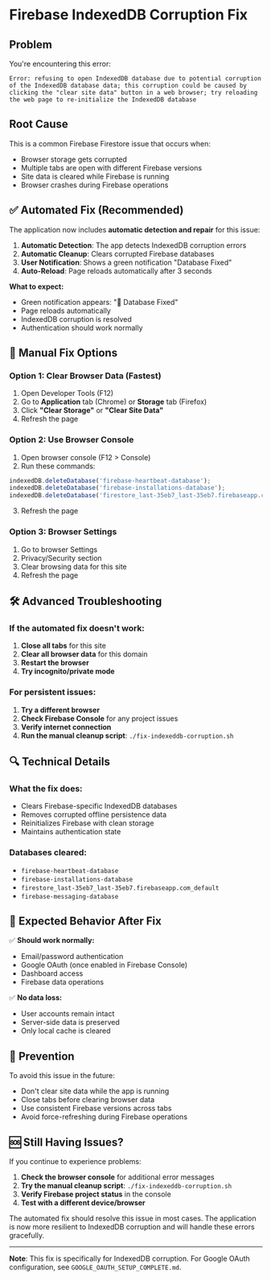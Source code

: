 # Firebase IndexedDB Corruption Fix

## Problem
You're encountering this error:
```
Error: refusing to open IndexedDB database due to potential corruption of the IndexedDB database data; this corruption could be caused by clicking the "clear site data" button in a web browser; try reloading the web page to re-initialize the IndexedDB database
```

## Root Cause
This is a common Firebase Firestore issue that occurs when:
- Browser storage gets corrupted
- Multiple tabs are open with different Firebase versions
- Site data is cleared while Firebase is running
- Browser crashes during Firebase operations

## ✅ Automated Fix (Recommended)

The application now includes **automatic detection and repair** for this issue:

1. **Automatic Detection**: The app detects IndexedDB corruption errors
2. **Automatic Cleanup**: Clears corrupted Firebase databases
3. **User Notification**: Shows a green notification "Database Fixed"
4. **Auto-Reload**: Page reloads automatically after 3 seconds

**What to expect:**
- Green notification appears: "🔧 Database Fixed"
- Page reloads automatically
- IndexedDB corruption is resolved
- Authentication should work normally

## 🔧 Manual Fix Options

### Option 1: Clear Browser Data (Fastest)
1. Open Developer Tools (F12)
2. Go to **Application** tab (Chrome) or **Storage** tab (Firefox)
3. Click **"Clear Storage"** or **"Clear Site Data"**
4. Refresh the page

### Option 2: Use Browser Console
1. Open browser console (F12 > Console)
2. Run these commands:
```javascript
indexedDB.deleteDatabase('firebase-heartbeat-database');
indexedDB.deleteDatabase('firebase-installations-database');
indexedDB.deleteDatabase('firestore_last-35eb7_last-35eb7.firebaseapp.com_default');
```
3. Refresh the page

### Option 3: Browser Settings
1. Go to browser Settings
2. Privacy/Security section
3. Clear browsing data for this site
4. Refresh the page

## 🛠️ Advanced Troubleshooting

### If the automated fix doesn't work:

1. **Close all tabs** for this site
2. **Clear all browser data** for this domain
3. **Restart the browser**
4. **Try incognito/private mode**

### For persistent issues:

1. **Try a different browser**
2. **Check Firebase Console** for any project issues
3. **Verify internet connection**
4. **Run the manual cleanup script**: `./fix-indexeddb-corruption.sh`

## 🔍 Technical Details

### What the fix does:
- Clears Firebase-specific IndexedDB databases
- Removes corrupted offline persistence data
- Reinitializes Firebase with clean storage
- Maintains authentication state

### Databases cleared:
- `firebase-heartbeat-database`
- `firebase-installations-database`
- `firestore_last-35eb7_last-35eb7.firebaseapp.com_default`
- `firebase-messaging-database`

## 📱 Expected Behavior After Fix

✅ **Should work normally:**
- Email/password authentication
- Google OAuth (once enabled in Firebase Console)
- Dashboard access
- Firebase data operations

✅ **No data loss:**
- User accounts remain intact
- Server-side data is preserved
- Only local cache is cleared

## 🚀 Prevention

To avoid this issue in the future:
- Don't clear site data while the app is running
- Close tabs before clearing browser data
- Use consistent Firebase versions across tabs
- Avoid force-refreshing during Firebase operations

## 🆘 Still Having Issues?

If you continue to experience problems:

1. **Check the browser console** for additional error messages
2. **Try the manual cleanup script**: `./fix-indexeddb-corruption.sh`
3. **Verify Firebase project status** in the console
4. **Test with a different device/browser**

The automated fix should resolve this issue in most cases. The application is now more resilient to IndexedDB corruption and will handle these errors gracefully.

---

**Note**: This fix is specifically for IndexedDB corruption. For Google OAuth configuration, see `GOOGLE_OAUTH_SETUP_COMPLETE.md`.
